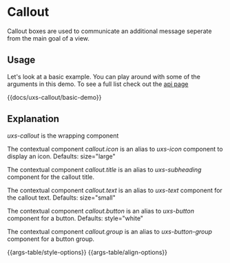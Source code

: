 # Callout

Callout boxes are used to communicate an additional message seperate from the main goal of a view.

## Usage

Let's look at a basic example. You can play around with some of the arguments in this demo. To see a full list check out the [api page](../api/components/uxs-callout)

{{docs/uxs-callout/basic-demo}}

## Explanation

_uxs-callout_ is the wrapping component

The contextual component _callout.icon_ is an alias to _uxs-icon_ component to display an icon. Defaults: size="large"

The contextual component _callout.title_ is an alias to _uxs-subheading_ component for the callout title.

The contextual component _callout.text_ is an alias to _uxs-text_ component for the callout text. Defaults: size="small"

The contextual component _callout.button_ is an alias to _uxs-button_ component for a button.  Defaults: style="white"

The contextual component _callout.group_ is an alias to _uxs-button-group_ component for a button group.

{{args-table/style-options}}
{{args-table/align-options}}
